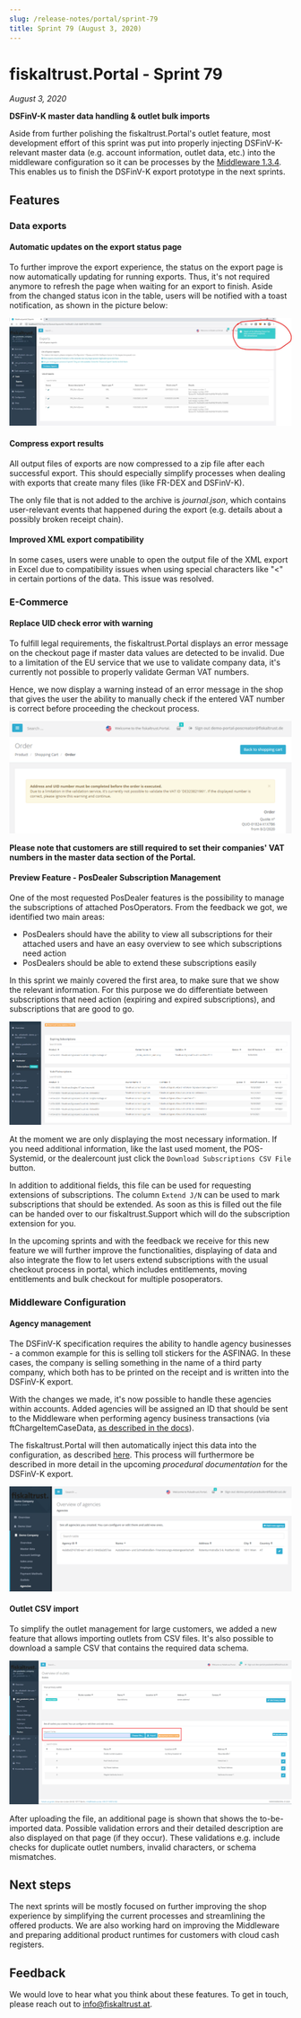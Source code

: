 ```yaml
---
slug: /release-notes/portal/sprint-79
title: Sprint 79 (August 3, 2020)
---
```


# fiskaltrust.Portal - Sprint 79
_August 3, 2020_

**DSFinV-K master data handling & outlet bulk imports**

Aside from further polishing the fiskaltrust.Portal's outlet feature, most development effort of this sprint was put into properly injecting DSFinV-K-relevant master data (e.g. account information, outlet data, etc.) into the middleware configuration so it can be processes by the [Middleware 1.3.4](../middleware/middleware-1.3.4.md). This enables us to finish the DSFinV-K export prototype in the next sprints.

## Features

### Data exports

#### Automatic updates on the export status page
To further improve the export experience, the status on the export page is now automatically updating for running exports. Thus, it's not required anymore to refresh the page when waiting for an export to finish. Aside from the changed status icon in the table, users will be notified with a toast notification, as shown in the picture below:

![export-page-refresh](images/sprint-79/export-page-refresh.jpg)

#### Compress export results
All output files of exports are now compressed to a zip file after each successful export. This should especially simplify processes when dealing with exports that create many files (like FR-DEX and DSFinV-K).

The only file that is not added to the archive is _journal.json_, which contains user-relevant events that happened during the export (e.g. details about a possibly broken receipt chain).

#### Improved XML export compatibility
In some cases, users were unable to open the output file of the XML export in Excel due to compatibility issues when using special characters like "<" in certain portions of the data. This issue was resolved.

### E-Commerce

#### Replace UID check error with warning
To fulfill legal requirements, the fiskaltrust.Portal displays an error message on the checkout page if master data values are detected to be invalid. Due to a limitation of the EU service that we use to validate company data, it's currently not possible to properly validate German VAT numbers. 

Hence, we now display a warning instead of an error message in the shop that gives the user the ability to manually check if the entered VAT number is correct before proceeding the checkout process.

![outlet-csv-import](images/sprint-79/shop-uid-warning.png)

**Please note that customers are still required to set their companies' VAT numbers in the master data section of the Portal.**

#### **Preview Feature** - PosDealer Subscription Management
One of the most requested PosDealer features is the possibility to manage the subscriptions of attached PosOperators. From the feedback we got, we identified two main areas:

- PosDealers should have the ability to view all subscriptions for their attached users and have an easy overview to see which subscriptions need action
- PosDealers should be able to extend these subscriptions easily

In this sprint we mainly covered the first area, to make sure that we show the relevant information. For this purpose we do differentiate between subscriptions that need action (expiring and expired subscriptions), and subscriptions that are good to go. 

![subscription-management](images/sprint-79/subscription-management.png)

At the moment we are only displaying the most necessary information. If you need additional information, like the last used moment, the POS-Systemid, or the dealercount just click the `Download Subscriptions CSV File` button. 

In addition to additional fields, this file can be used for requesting extensions of subscriptions. The column `Extend J/N` can be used to mark subscriptions that should be extended. As soon as this is filled out the file can be handed over to our fiskaltrust.Support which will do the subscription extension for you. 

In the upcoming sprints and with the feedback we receive for this new feature we will further improve the functionalities, displaying of data and also integrate the flow to let users extend subscriptions with the usual checkout process in portal, which includes entitlements, moving entitlements and bulk checkout for multiple posoperators.

### Middleware Configuration

#### Agency management
The DSFinV-K specification requires the ability to handle agency businesses - a common example for this is selling toll stickers for the ASFINAG. In these cases, the company is selling something in the name of a third party company, which both has to be printed on the receipt and is written into the DSFinV-K export.

With the changes we made, it's now possible to handle these agencies within accounts. Added agencies will be assigned an ID that should be sent to the Middleware when performing agency business transactions (via ftChargeItemCaseData, [as described in the docs](https://docs.fiskaltrust.cloud/doc/interface-doc/doc/appendix-de-kassensichv/data-structures/data-structures.html#charge-items-entry)).

The fiskaltrust.Portal will then automatically inject this data into the configuration, as described [here](../middleware/middleware-1.3.4.md). This process will furthermore be described in more detail in the upcoming _procedural documentation_ for the DSFinV-K export.

![agencies](images/sprint-79/agencies.png)

#### Outlet CSV import
To simplify the outlet management for large customers, we added a new feature that allows importing outlets from CSV files. It's also possible to download a sample CSV that contains the required data schema.

![outlet-csv-import](images/sprint-79/outlet-csv-import.png)

After uploading the file, an additional page is shown that shows the to-be-imported data. Possible validation errors and their detailed description are also displayed on that page (if they occur). These validations e.g. include checks for duplicate outlet numbers, invalid characters, or schema mismatches.

## Next steps
The next sprints will be mostly focused on further improving the shop experience by simplifying the current processes and streamlining the offered products. We are also working hard on improving the Middleware and preparing additional product runtimes for customers with cloud cash registers.

## Feedback
We would love to hear what you think about these features. To get in touch, please reach out to [info@fiskaltrust.at](mailto:info@fiskaltrust.at).
